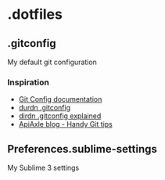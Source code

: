 # .dotfiles

## .gitconfig

My default git configuration

### Inspiration

* [Git Config documentation](http://git-scm.com/docs/git-config)
* [durdn .gitconfig](https://github.com/durdn/cfg/blob/master/.gitconfig)
* [dirdn .gitconfig explained](http://durdn.com/blog/2012/11/22/must-have-git-aliases-advanced-examples/)
* [ApiAxle blog - Handy Git tips](http://blog.apiaxle.com/post/handy-git-tips-to-stop-you-getting-fired/)

## Preferences.sublime-settings

My Sublime 3 settings
